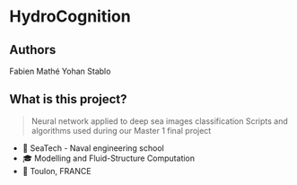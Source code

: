 # HydroCognition

## Authors
Fabien Mathé
Yohan Stablo

## What is this project?
> Neural network applied to deep sea images classification
Scripts and algorithms used during our Master 1 final project

- 🏫 SeaTech - Naval engineering school
- 🎓 Modelling and Fluid-Structure Computation
- 📍 Toulon, FRANCE
